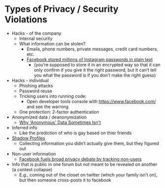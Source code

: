 
# Types of Privacy / Security Violations
- Hacks - of the company
  - Internal security
  - What information can be stolen?
    - Emails, phone numbers, private messages, credit card numbers, etc.
    - [Facebook stored millions of Instagram passwords in plain text](https://www.theverge.com/2019/4/18/18485599/facebook-instagram-passwords-plain-text-millions-users)
      - (you’re supposed to store it in an encrypted way so that it can only confirm if you give it the right password, but it can’t tell you what the password is if you don’t make the right guess)
- Hacks - individual
  - Phishing attacks
  - Password reuse
  - Tricking users into running code:
    - Open developer tools console with https://www.facebook.com/ and see the warning
  - One protection: 2-factor authentication
- Anonymized data / deanonymization
  - [Why 'Anonymous' Data Sometimes Isn't](https://www.wired.com/2007/12/why-anonymous-data-sometimes-isnt/)
- Inferred info
  - Like the prediction of who is gay based on thier friends
- [Shadow Profiles](https://en.wikipedia.org/wiki/Shadow_profile)
  - Collecting information you didn’t actually give them, but they figured out
- Non-user information
  - [Facebook fuels broad privacy debate by tracking non-users](https://www.reuters.com/article/us-facebook-privacy-tracking/facebook-fuels-broad-privacy-debate-by-tracking-non-users-idUSKBN1HM0DR)
- Info that is public in one forum but not meant to be revealed on another (a context collapse)
  - E.g., coming out of the closet on twitter (which your family isn’t on), but then someone cross-posts it to facebook
